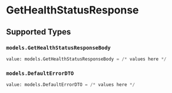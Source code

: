 # GetHealthStatusResponse


## Supported Types

### `models.GetHealthStatusResponseBody`

```python
value: models.GetHealthStatusResponseBody = /* values here */
```

### `models.DefaultErrorDTO`

```python
value: models.DefaultErrorDTO = /* values here */
```

